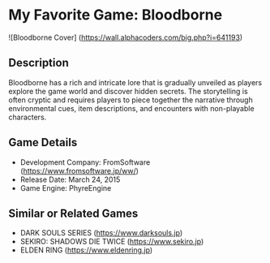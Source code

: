 # My Favorite Game: Bloodborne

![Bloodborne Cover] (https://wall.alphacoders.com/big.php?i=641193)

## Description

Bloodborne has a rich and intricate lore that is gradually unveiled as players explore the game world and discover hidden secrets. The storytelling is often cryptic and requires players to piece together the narrative through environmental cues, item descriptions, and encounters with non-playable characters.

## Game Details

- Development Company: FromSoftware (https://www.fromsoftware.jp/ww/)
- Release Date: March 24, 2015
- Game Engine: PhyreEngine

## Similar or Related Games

- DARK SOULS SERIES (https://www.darksouls.jp)
- SEKIRO: SHADOWS DIE TWICE (https://www.sekiro.jp)
- ELDEN RING (https://www.eldenring.jp)

